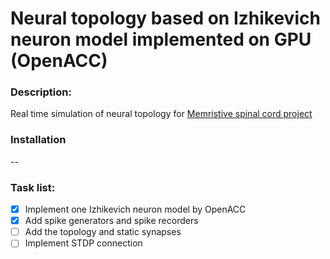 # Neural topology based on Izhikevich neuron model implemented on GPU (OpenACC)

### Description:
Real time simulation of neural topology for [Memristive spinal cord project](https://github.com/research-team/memristive-spinal-cord)

### Installation
--

### Task list:
- [x] Implement one Izhikevich neuron model by OpenACC
- [x] Add spike generators and spike recorders
- [ ] Add the topology and static synapses
- [ ] Implement STDP connection
